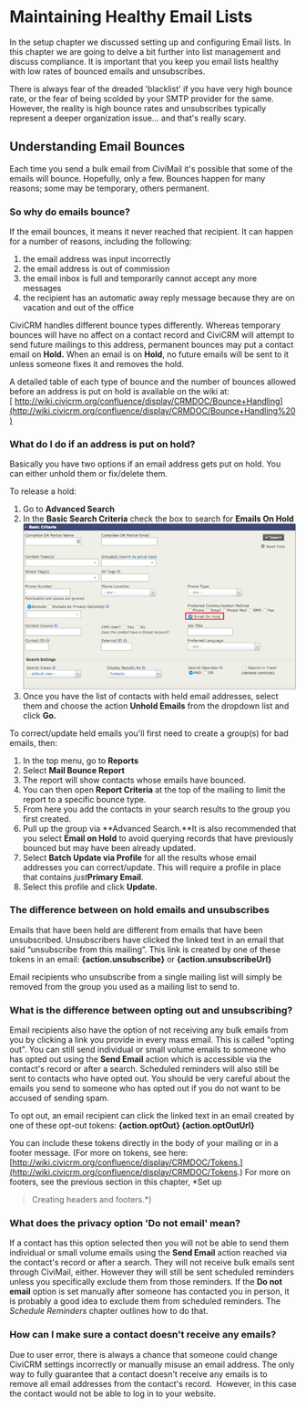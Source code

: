 Maintaining Healthy Email Lists
===============================

In the setup chapter we discussed setting up and configuring Email
lists. In this chapter we are going to delve a bit further into list
management and discuss compliance. It is important that you keep you
email lists healthy with low rates of bounced emails and unsubscribes. 

There is always fear of the dreaded 'blacklist' if you have very high
bounce rate, or the fear of being scolded by your SMTP provider for the
same. However, the reality is high bounce rates and unsubscribes
typically represent a deeper organization issue... and that's really
scary.

Understanding Email Bounces
---------------------------

Each time you send a bulk email from CiviMail it's possible that some of
the emails will bounce. Hopefully, only a few. Bounces happen for many
reasons; some may be temporary, others permanent. 

### So why do emails bounce?

If the email bounces, it means it never reached that recipient. It can
happen for a number of reasons, including the following:

1.  the email address was input incorrectly
2.  the email address is out of commission
3.  the email inbox is full and temporarily cannot accept any more
    messages
4.  the recipient has an automatic away reply message because they are
    on vacation and out of the office

CiviCRM handles different bounce types differently. Whereas temporary
bounces will have no affect on a contact record and CiviCRM will attempt
to send future mailings to this address, permanent bounces may put a
contact email on **Hold.** When an email is on **Hold**, no future
emails will be sent to it unless someone fixes it and removes the hold.

A detailed table of each type of bounce and the number of bounces
allowed before an address is put on hold is available on the wiki
at:[ http://wiki.civicrm.org/confluence/display/CRMDOC/Bounce+Handling](http://wiki.civicrm.org/confluence/display/CRMDOC/Bounce+Handling%20)

### What do I do if an address is put on hold? 

Basically you have two options if an email address gets put on hold. You
can either unhold them or fix/delete them.

To release a hold:

1.  Go to **Advanced Search** 
2.  In the **Basic Search Criteria** check the box to search for
    **Emails On Hold ![](/images/Mailing%20Basic%20Search.png)**
3.  Once you have the list of contacts with held email addresses, select
    them and choose the action **Unhold Emails** from the dropdown list
    and click **Go.**

To correct/update held emails you'll first need to create a group(s) for
bad emails, then:

1.  In the top menu, go to **Reports**
2.  Select **Mail Bounce Report**
3.  The report will show contacts whose emails have bounced.
4.  You can then open **Report Criteria** at the top of the mailing to
    limit the report to a specific bounce type.
5.  From here you add the contacts in your search results to the group
    you first created.
6.  Pull up the group via **Advanced Search.**It is also recommended
    that you select **Email on Hold** to avoid querying records that
    have previously bounced but may have been already updated.
7.  Select **Batch Update via Profile** for all the results whose email
    addresses you can correct/update. This will require a profile in
    place that contains *just***Primary Email**.
8.  Select this profile and click **Update.**

### The difference between on hold emails and unsubscribes

Emails that have been held are different from emails that have been
unsubscribed. Unsubscribers have clicked the linked text in an email
that said “unsubscribe from this mailing”. This link is created by one
of these tokens in an email: **{action.unsubscribe}** or
**{action.unsubscribeUrl}**

Email recipients who unsubscribe from a single mailing list will simply
be removed from the group you used as a mailing list to send to.

### What is the difference between opting out and unsubscribing?

Email recipients also have the option of not receiving any bulk emails
from you by clicking a link you provide in every mass email. This is
called "opting out". You can still send individual or small volume
emails to someone who has opted out using the **Send Email** action
which is accessible via the contact's record or after a search.
Scheduled reminders will also still be sent to contacts who have opted
out. You should be very careful about the emails you send to someone who
has opted out if you do not want to be accused of sending spam. 

To opt out, an email recipient can click the linked text in an email
created by one of these opt-out tokens: **{action.optOut}
{action.optOutUrl}**

You can include these tokens directly in the body of your mailing or in
a footer message. (For more on tokens, see here:
[http://wiki.civicrm.org/confluence/display/CRMDOC/Tokens.](http://wiki.civicrm.org/confluence/display/CRMDOC/Tokens.)
For more on footers, see the previous section in this chapter, *Set up
> Creating headers and footers.*)

### What does the privacy option 'Do not email' mean?

If a contact has this option selected then you will not be able to send
them individual or small volume emails using the **Send Email** action
reached via the contact's record or after a search. They will not
receive bulk emails sent through CiviMail, either. However they will
still be sent scheduled reminders unless you specifically exclude them
from those reminders. If the **Do not email** option is set manually
after someone has contacted you in person, it is probably a good idea to
exclude them from scheduled reminders. The *Schedule Reminders* chapter
outlines how to do that.

### How can I make sure a contact doesn't receive any emails?

Due to user error, there is always a chance that someone could change
CiviCRM settings incorrectly or manually misuse an email address. The
only way to fully guarantee that a contact doesn't receive any emails is
to remove all email addresses from the contact's record.  However, in
this case the contact would not be able to log in to your website. 
